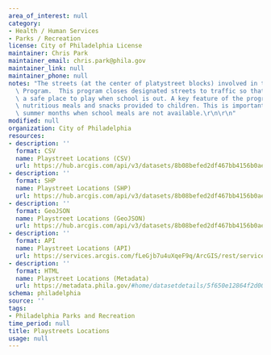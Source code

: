 ```yaml
---
area_of_interest: null
category:
- Health / Human Services
- Parks / Recreation
license: City of Philadelphia License
maintainer: Chris Park
maintainer_email: chris.park@phila.gov
maintainer_link: null
maintainer_phone: null
notes: "The streets (at the center of platystreet blocks) involved in the PPR Playstreets\
  \ Program.  This program closes designated streets to traffic so that kids have\
  \ a safe place to play when school is out. A key feature of the program are the\
  \ nutritious meals and snacks provided to children. This is important during the\
  \ summer months when school meals are not available.\r\n\r\n"
modified: null
organization: City of Philadelphia
resources:
- description: ''
  format: CSV
  name: Playstreet Locations (CSV)
  url: https://hub.arcgis.com/api/v3/datasets/8b08befed2df467bb4156b0ae7a11a5e_0/downloads/data?format=csv&spatialRefId=3857&where=1%3D1
- description: ''
  format: SHP
  name: Playstreet Locations (SHP)
  url: https://hub.arcgis.com/api/v3/datasets/8b08befed2df467bb4156b0ae7a11a5e_0/downloads/data?format=shp&spatialRefId=3857&where=1%3D1
- description: ''
  format: GeoJSON
  name: Playstreet Locations (GeoJSON)
  url: https://hub.arcgis.com/api/v3/datasets/8b08befed2df467bb4156b0ae7a11a5e_0/downloads/data?format=geojson&spatialRefId=4326&where=1%3D1
- description: ''
  format: API
  name: Playstreet Locations (API)
  url: https://services.arcgis.com/fLeGjb7u4uXqeF9q/ArcGIS/rest/services/PPR_Playstreets_Locations/FeatureServer/0/query?where=1%3D1
- description: ''
  format: HTML
  name: Playstreet Locations (Metadata)
  url: https://metadata.phila.gov/#home/datasetdetails/5f650e12864f2d0016b813e5/representationdetails/5f650e12864f2d0016b813ea/
schema: philadelphia
source: ''
tags:
- Philadelphia Parks and Recreation
time_period: null
title: Playstreets Locations
usage: null
---
```

